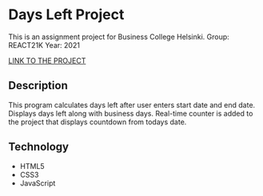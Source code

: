 # Days Left Project

This is an assignment project for Business College Helsinki.
Group: REACT21K
Year: 2021

[LINK TO THE PROJECT](https://sagar-aryal.github.io/REACT21K-JAVASCRIPT/Margit/Lecture5/DaysLeft/)

## Description

This program calculates days left after user enters start date and end date.
Displays days left along with business days.
Real-time counter is added to the project that displays countdown from todays date.

## Technology

- HTML5
- CSS3
- JavaScript

